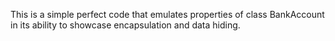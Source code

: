 
This is a simple perfect code that emulates  properties of class BankAccount in its ability to showcase encapsulation and data hiding.
